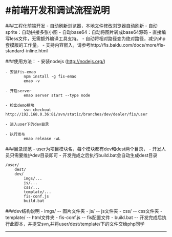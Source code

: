 #前端开发和调试流程说明
=========


###工程化前端开发
    - 自动刷新浏览器，本地文件修改浏览器自动刷新
    - 自动sprite：自动拼接多张小图
    - 自动base64：自动将图片转成base64源码
    - 直接编写less文件，无需额外编译工具支持。
    - 自动将相对路径变为绝对路径，减少php套模版的工作量。
    - 支持内容嵌入，请参考http://fis.baidu.com/docs/more/fis-standard-inline.html

###使用方法：
    - 安装nodejs (http://nodejs.org/)

    - 安装fis-emao
            npm install -g fis-emao
            emao -v

    - 开启server
            emao server start --type node

    - 检出demo模块
            svn checkout http://192.168.0.36:81/svn/static/branches/dev/dealer/fis/user

    - 进入user下的dev目录

    - 执行发布
            emao release -wL



###目录规范
    - user为项目模块名，每个模块都有dev和dest两个目录，
    - 开发人员只需要维护dev目录即可
    - 开发完成之后执行build.bat会自动生成dest目录

    /user/
        dest/
        dev/
            imgs/...
            js/...
            css/...
            template/...
            fis-conf.js
            build.bat


###dev结构说明
    - imgs/ -- 图片文件夹
    - js/ -- js文件夹
    - css/ -- css文件夹
    - template/ -- html文件夹
    - fis-conf.js -- fis配置文件
    - build.bat -- 开发完成后执行此脚本，并提交svn,并将user/dest/template/下的文件交给php同学

------------





